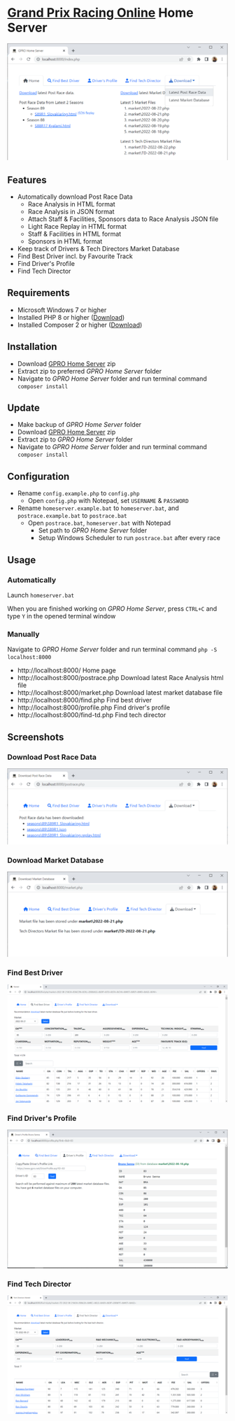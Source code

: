 # [Grand Prix Racing Online](https://www.gpro.net) Home Server
![](screenshots/home.png)

## Features
- Automatically download Post Race Data
  - Race Analysis in HTML format
  - Race Analysis in JSON format
  - Attach Staff & Facilities, Sponsors data to Race Analysis JSON file
  - Light Race Replay in HTML format
  - Staff & Facilities in HTML format
  - Sponsors in HTML format
- Keep track of Drivers & Tech Directors Market Database
- Find Best Driver incl. by Favourite Track
- Find Driver's Profile
- Find Tech Director

## Requirements
- Microsoft Windows 7 or higher
- Installed PHP 8 or higher ([Download](https://windows.php.net/download))
- Installed Composer 2 or higher ([Download](https://getcomposer.org/doc/00-intro.md#installation-windows))

## Installation
- Download [GPRO Home Server](https://github.com/farkhad/gpro/archive/refs/heads/main.zip) zip
- Extract zip to preferred *GPRO Home Server* folder
- Navigate to *GPRO Home Server* folder and run terminal command `composer install`

## Update
- Make backup of *GPRO Home Server* folder
- Download [GPRO Home Server](https://github.com/farkhad/gpro/archive/refs/heads/main.zip) zip
- Extract zip to *GPRO Home Server* folder
- Navigate to *GPRO Home Server* folder and run terminal command `composer install`

## Configuration
- Rename `config.example.php` to `config.php`
  - Open `config.php` with Notepad, set `USERNAME` & `PASSWORD`
- Rename `homeserver.example.bat` to `homeserver.bat`, and `postrace.example.bat` to `postrace.bat`
  - Open `postrace.bat`, `homeserver.bat` with Notepad
    - Set path to *GPRO Home Server* folder
    - Setup Windows Scheduler to run `postrace.bat` after every race

## Usage
### Automatically
Launch `homeserver.bat` 

When you are finished working on *GPRO Home Server*, press `CTRL+C` and type `Y` in the opened terminal window

### Manually
Navigate to *GPRO Home Server* folder and run terminal command `php -S localhost:8000`
- http://localhost:8000/ Home page
- http://localhost:8000/postrace.php Download latest Race Analysis html file
- http://localhost:8000/market.php Download latest market database file
- http://localhost:8000/find.php Find best driver
- http://localhost:8000/profile.php Find driver's profile
- http://localhost:8000/find-td.php Find tech director

## Screenshots
### Download Post Race Data
![](screenshots/postrace.png)
### Download Market Database
![](screenshots/market.png)
### Find Best Driver
![](screenshots/find.png)
### Find Driver's Profile
![](screenshots/profile.png)
### Find Tech Director
![](screenshots/find-td.png)
